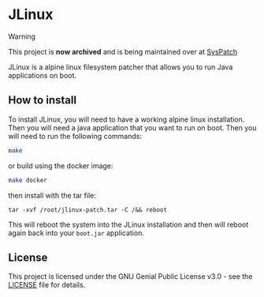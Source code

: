# JLinux

>[!warning]
> This project is **now archived** and is being maintained over at [SysPatch](https://github.com/0x4248/SysPatch)

JLinux is a alpine linux filesystem patcher that allows you to run Java applications on boot.

## How to install

To install JLinux, you will need to have a working alpine linux installation. Then you will need a java application that you want to run on boot. Then you will need to run the following commands:

```bash
make
```

or build using the docker image:

```bash
make docker
```

then install with the tar file:

```
tar -xvf /root/jlinux-patch.tar -C /&& reboot
```

This will reboot the system into the JLinux installation and then will reboot again back into your `boot.jar` application.

## License

This project is licensed under the GNU Genial Public License v3.0 - see the [LICENSE](LICENSE) file for details.
